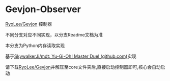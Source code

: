 # Gevjon-Observer
[RyoLee/Gevjon](https://github.com/RyoLee/Gevjon/) 控制器

不同分支对应不同实现，以分支Readme文档为准

本分支为Python内存读取实现

基于[SkywalkerJi/mdt: Yu-Gi-Oh! Master Duel (github.com)](https://github.com/SkywalkerJi/mdt)实现

请下载[RyoLee/Gevjon](https://github.com/RyoLee/Gevjon/)并解压至core文件夹后,直接启动控制器即可,核心会自动启动